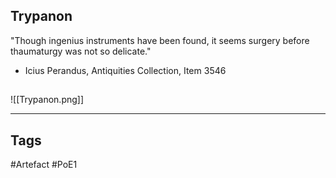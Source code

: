 ## Trypanon
"Though ingenius instruments have been found,
it seems surgery before thaumaturgy
was not so delicate."
- Icius Perandus, Antiquities Collection, Item 3546
##
![[Trypanon.png]]

---
## Tags
#Artefact
#PoE1